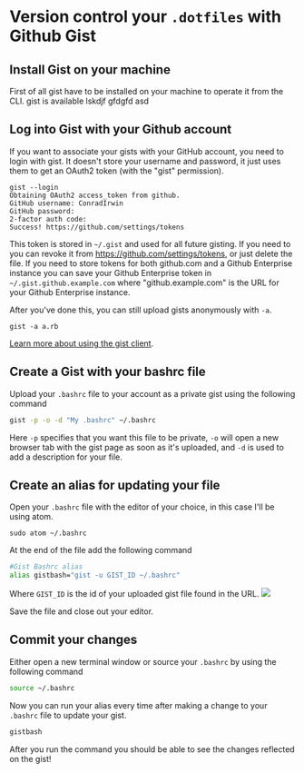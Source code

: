 
# Version control your `.dotfiles` with Github Gist

## Install Gist on your machine
First of all gist have to be installed on your machine to operate it from the CLI. 
gist is available lskdjf gfdgfd
 asd 
## Log into Gist with your Github account

If you want to associate your gists with your GitHub account, you need to login
with gist. It doesn't store your username and password, it just uses them to get
an OAuth2 token (with the "gist" permission).

    gist --login
    Obtaining OAuth2 access_token from github.
    GitHub username: ConradIrwin
    GitHub password:
    2-factor auth code:
    Success! https://github.com/settings/tokens

This token is stored in `~/.gist` and used for all future gisting. If you need to
you can revoke it from https://github.com/settings/tokens, or just delete the
file.  If you need to store tokens for both github.com and a Github Enterprise instance
you can save your Github Enterprise token in `~/.gist.github.example.com` where
"github.example.com" is the URL for your Github Enterprise instance.

‌After you've done this, you can still upload gists anonymously with `-a`.

    gist -a a.rb

[Learn more about using the gist client](https://github.com/defunkt/gist#readme).

## Create a Gist with your bashrc file

Upload your `.bashrc` file to your account as a private gist using the following command

```bash
gist -p -o -d "My .bashrc" ~/.bashrc
```

Here `-p` specifies that you want this file to be private, `-o` will open a new browser tab with the gist page as soon as it's uploaded, and `-d` is used to add a description for your file.

## Create an alias for updating your file

Open your `.bashrc` file with the editor of your choice, in this case I'll be using atom.

```bashrc
sudo atom ~/.bashrc
```

At the end of the file add the following command
```bash
#Gist Bashrc alias
alias gistbash="gist -u GIST_ID ~/.bashrc"
```

Where `GIST_ID` is the id of your uploaded gist file found in the URL.
![](https://i.gyazo.com/50511a8d248d0e55178dfe924b00a44d.png)

Save the file and close out your editor.

## Commit your changes

Either open a new terminal window or source your `.bashrc` by using the following command
```bash
source ~/.bashrc
```

Now you can run your alias every time after making a change to your `.bashrc` file to update your gist.
```bash
gistbash
```

After you run the command you should be able to see the changes reflected on the gist!
<!--stackedit_data:
eyJoaXN0b3J5IjpbLTQ4NTUyMDYwLDE2MjA0NzUzMDAsMTM3Nz
g3NTUxOCwtMTY5OTkzMzc2Ml19
-->